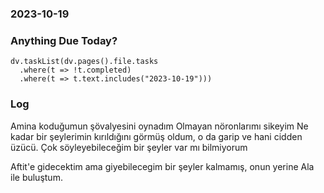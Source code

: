 ### 2023-10-19

### Anything Due Today?
```dataviewjs
dv.taskList(dv.pages().file.tasks 
  .where(t => !t.completed)
  .where(t => t.text.includes("2023-10-19")))
```
### Log

Amina koduğumun şövalyesini oynadım
Olmayan nöronlarımı sikeyim
Ne kadar bir şeylerimin kırıldığını görmüş oldum, o da garip ve hani cidden üzücü. Çok söyleyebileceğim bir şeyler var mı bilmiyorum

Aftit'e gidecektim ama giyebilecegim bir şeyler kalmamış, onun yerine Ala ile buluştum.
